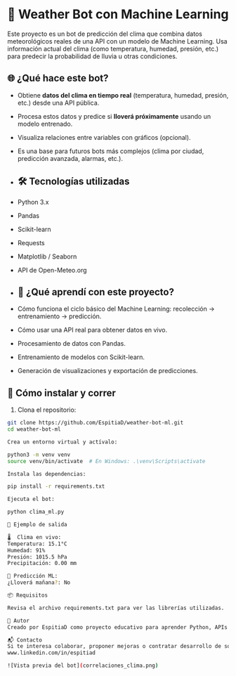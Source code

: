 # 🤖 Weather Bot con Machine Learning

Este proyecto es un bot de predicción del clima que combina datos meteorológicos reales de una API con un modelo de Machine Learning. Usa información actual del clima (como temperatura, humedad, presión, etc.) para predecir la probabilidad de lluvia u otras condiciones.

## 🌐 ¿Qué hace este bot?

- Obtiene **datos del clima en tiempo real** (temperatura, humedad, presión, etc.) desde una API pública.
- Procesa estos datos y predice si **lloverá próximamente** usando un modelo entrenado.
- Visualiza relaciones entre variables con gráficos (opcional).
- Es una base para futuros bots más complejos (clima por ciudad, predicción avanzada, alarmas, etc.).

- ## 🛠️ Tecnologías utilizadas

- Python 3.x  
- Pandas  
- Scikit-learn  
- Requests  
- Matplotlib / Seaborn  
- API de Open-Meteo.org

- ## 🧠 ¿Qué aprendí con este proyecto?

- Cómo funciona el ciclo básico del Machine Learning: recolección → entrenamiento → predicción.
- Cómo usar una API real para obtener datos en vivo.
- Procesamiento de datos con Pandas.
- Entrenamiento de modelos con Scikit-learn.
- Generación de visualizaciones y exportación de predicciones.

## 🚀 Cómo instalar y correr

1. Clona el repositorio:

```bash
git clone https://github.com/EspitiaD/weather-bot-ml.git
cd weather-bot-ml

Crea un entorno virtual y actívalo:

python3 -m venv venv
source venv/bin/activate  # En Windows: .\venv\Scripts\activate

Instala las dependencias:

pip install -r requirements.txt

Ejecuta el bot:

python clima_ml.py

🧪 Ejemplo de salida

🌡️  Clima en vivo:
Temperatura: 15.1°C
Humedad: 91%
Presión: 1015.5 hPa
Precipitación: 0.00 mm

🤖 Predicción ML:
¿Lloverá mañana?: No

📦 Requisitos

Revisa el archivo requirements.txt para ver las librerías utilizadas.

📌 Autor
Creado por EspitiaD como proyecto educativo para aprender Python, APIs y Machine Learning.

📬 Contacto
Si te interesa colaborar, proponer mejoras o contratar desarrollo de soluciones con IA:
www.linkedin.com/in/espitiad

![Vista previa del bot](correlaciones_clima.png)

